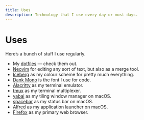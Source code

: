 ```yaml
---
title: Uses
description: Technology that I use every day or most days.
---
```

# Uses

Here’s a bunch of stuff I use regularly.

- My [dotfiles](https://github.com/knowler/dotfiles) — check them out.
- [Neovim](https://neovim.io/) for editing any sort of text, but also as a merge tool.
- [Iceberg](https://cocopon.github.io/iceberg.vim/) as my colour scheme for pretty much everything.
- [Dank Mono](https://gumroad.com/l/dank-mono) is the font I use for code.
- [Alacritty](https://github.com/alacritty/alacritty) as my terminal emulator.
- [tmux](https://github.com/tmux/tmux) as my terminal multiplexer.
- [yabai](https://github.com/koekeishiya/yabai) as my tiling window manager on macOS.
- [spacebar](https://github.com/cmacrae/spacebar) as my status bar on macOS.
- [Alfred](https://www.alfredapp.com/) as my application launcher on macOS.
- [Firefox](https://www.mozilla.org/firefox/) as my primary web browser.
